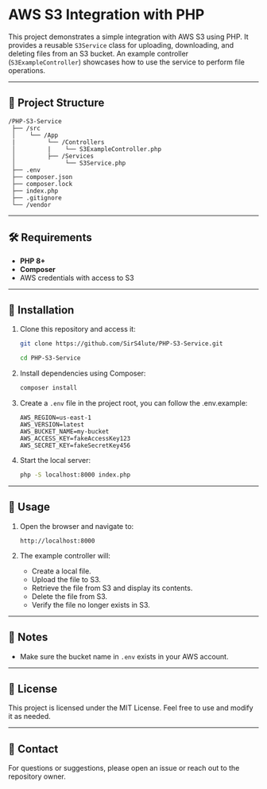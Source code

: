 # AWS S3 Integration with PHP

This project demonstrates a simple integration with AWS S3 using PHP. It provides a reusable `S3Service` class for uploading, downloading, and deleting files from an S3 bucket. An example controller (`S3ExampleController`) showcases how to use the service to perform file operations.

---

## 📂 Project Structure

```
/PHP-S3-Service
 ├── /src
 │    └── /App
 |         └── /Controllers
 │         |    └── S3ExampleController.php
 │         ├── /Services
 │              └── S3Service.php
 ├── .env
 ├── composer.json
 ├── composer.lock
 ├── index.php
 ├── .gitignore
 └── /vendor
```

---

## 🛠️ Requirements

- **PHP 8+**
- **Composer**
- AWS credentials with access to S3

---

## 🚀 Installation

1. Clone this repository and access it:
   ```bash
   git clone https://github.com/SirS4lute/PHP-S3-Service.git
   ```
   ```bash
   cd PHP-S3-Service
   ```

2. Install dependencies using Composer:
   ```bash
   composer install
   ```

3. Create a `.env` file in the project root, you can follow the .env.example:
   ```dotenv
   AWS_REGION=us-east-1
   AWS_VERSION=latest
   AWS_BUCKET_NAME=my-bucket
   AWS_ACCESS_KEY=fakeAccessKey123
   AWS_SECRET_KEY=fakeSecretKey456
   ```

4. Start the local server:
   ```bash
   php -S localhost:8000 index.php
   ```

---

## 🧪 Usage

1. Open the browser and navigate to:
   ```
   http://localhost:8000
   ```

2. The example controller will:
   - Create a local file.
   - Upload the file to S3.
   - Retrieve the file from S3 and display its contents.
   - Delete the file from S3.
   - Verify the file no longer exists in S3.

---

## 📝 Notes

- Make sure the bucket name in `.env` exists in your AWS account.

---

## 📜 License

This project is licensed under the MIT License. Feel free to use and modify it as needed.

---

## 📧 Contact

For questions or suggestions, please open an issue or reach out to the repository owner.
